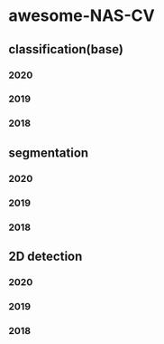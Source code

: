 # awesome-NAS-CV
## classification(base)
### 2020
### 2019
### 2018
## segmentation
### 2020
### 2019
### 2018
## 2D detection
### 2020
### 2019
### 2018
